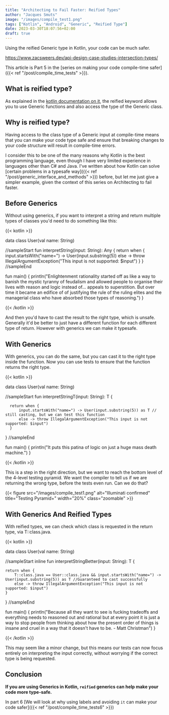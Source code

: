 ```yaml
---
title: "Architecting to Fail Faster: Reified Types"
author: "Jacques Smuts"
image: "/images/compile_test1.png"
tags: ["Kotlin", "Android", "Generic", "Reified Type"]
date: 2023-03-30T18:07:56+02:00
draft: true
---
```


Using the reified Generic type in Kotlin, your code can be much safer.

https://www.zacsweers.dev/api-design-case-studies-intersection-types/

<!--more-->

This article is Part 5 in the [series on making your code compile-time safer]({{< ref "/post/compile_time_tests" >}}).

## What is reified type?

As explained in the [kotlin documentation on it](https://kotlinlang.org/docs/reference/inline-functions.html), the reified keyword allows you to use Generic functions and also access the type of the Generic class.

## Why is reified type?

Having access to the class type of a Generic input at compile-time means that you can make your code type safe and ensure that breaking changes to your code structure will result in compile-time errors.

I consider this to be one of the many reasons why Kotlin is the best programming language, even though I have very limited experience in languages other than C# and Java. I've written about how Kotlin can solve [certain problems in a typesafe way]({{< ref "/post/generic_interface_and_methods" >}}) before, but let me just give a simpler example, given the context of this series on Architecting to fail faster.

## Before Generics

Without using generics, if you want to interpret a string and return multiple types of classes you'd need to do something like this:

{{< kotlin >}}

data class User(val name: String)

//sampleStart
fun interpretString(input: String): Any {
    return when {
        input.startsWith("name=") -> User(input.substring(5))
        else -> throw IllegalArgumentException("This input is not supported: $input")
    }
}
//sampleEnd

fun main() {
  println("Enlightenment rationality started off as like a way to banish the mystic tyranny of feudalism and allowed people to organise their lives with reason and logic instead of... appeals to superstition. But over time it became an edifice of of justifying the rule of the ruling elites and the managerial class who have absorbed those types of reasoning.")
}

{{< /kotlin >}}

And then you'd have to cast the result to the right type, which is unsafe. Generally it'd be better to just have a different function for each different type of return. However with generics we can make it typesafe.

## With Generics

With generics, you can do the same, but you can cast it to the right type inside the function. Now you can use tests to ensure that the function returns the right type.

{{< kotlin >}}

  data class User(val name: String)

  //sampleStart
  fun <T> interpretStringT(input: String): T {

      return when {
          input.startsWith("name=") -> User(input.substring(5)) as T // still casting, but we can test this function
          else -> throw IllegalArgumentException("This input is not supported: $input")
      }
  }
  //sampleEnd

fun main() {
  println("It puts this patina of logic on just a huge mass death machine.")
}

{{< /kotlin >}}

This is a step in the right direction, but we want to reach the bottom level of the 4-level testing pyramid. We want the compiler to tell us if we are returning the wrong type, before the tests even run. Can we do that?

{{< figure src="/images/compile_test1.png" alt="Illuminati confirmed" title="Testing Pyramid+" width="20%"  class="zoomable" >}}

## With Generics And Reified Types

With reified types, we can check which class is requested in the return type, via T::class.java.

{{< kotlin >}}

data class User(val name: String)

//sampleStart
inline fun <reified T> interpretStringBetter(input: String): T {

    return when {
        T::class.java == User::class.java && input.startsWith("name=") -> User(input.substring(5)) as T //Guaranteed to cast successfully
        else -> throw IllegalArgumentException("This input is not supported: $input")
    }
}
//sampleEnd

fun main() {
  println("Because all they want to see is fucking tradeoffs and everything needs to reasoned out and rational but at every point it is just a way to stop people from thinking about how the present order of things is insane and cruel in a way that it doesn't have to be. - Matt Christman")
}

{{< /kotlin >}}

This may seem like a minor change, but this means our tests can now focus entirely on interpreting the input correctly, without worrying if the correct type is being requested.

## Conclusion

**If you are using Generics in Kotlin, `reified` generics can help make your code more type-safe.**

In part 6 [We will look at why using labels and avoiding `it` can make your code safer]({{< ref "/post/compile_time_tests6" >}})
